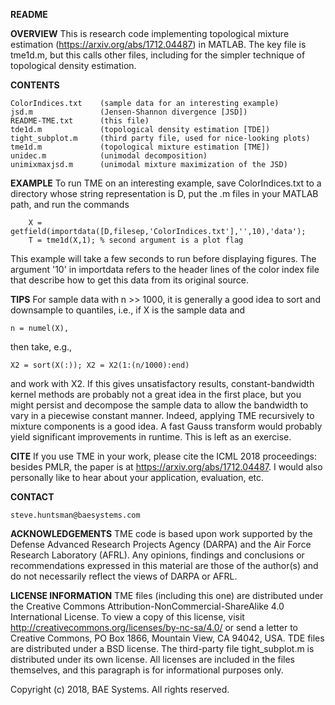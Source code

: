 **README**

**OVERVIEW**
This is research code implementing topological mixture estimation (https://arxiv.org/abs/1712.04487) in MATLAB. The key file is tme1d.m, but this calls other files, including for the simpler technique of topological density estimation.

**CONTENTS**

    ColorIndices.txt    (sample data for an interesting example)
    jsd.m               (Jensen-Shannon divergence [JSD])
    README-TME.txt      (this file)
    tde1d.m             (topological density estimation [TDE])
    tight_subplot.m     (third party file, used for nice-looking plots)
    tme1d.m             (topological mixture estimation [TME])
    unidec.m            (unimodal decomposition)
    unimixmaxjsd.m      (unimodal mixture maximization of the JSD)

**EXAMPLE** 
To run TME on an interesting example, save ColorIndices.txt to a directory whose string representation is D, put the .m files in your MATLAB path, and run the commands
    
        X = getfield(importdata([D,filesep,'ColorIndices.txt'],'',10),'data');
        T = tme1d(X,1); % second argument is a plot flag

This example will take a few seconds to run before displaying figures. The argument '10' in importdata refers to the header lines of the color index file that describe how to get this data from its original source.

**TIPS**
For sample data with n >> 1000, it is generally a good idea to sort and downsample to quantiles, i.e., if X is the sample data and 
    
    n = numel(X), 
    
then take, e.g., 

    X2 = sort(X(:)); X2 = X2(1:(n/1000):end) 

and work with X2. If this gives unsatisfactory results, constant-bandwidth kernel methods are probably not a great idea in the first place, but you might persist and decompose the sample data to allow the bandwidth to vary in a piecewise constant manner. Indeed, applying TME recursively to mixture components is a good idea. A fast Gauss transform would probably yield significant improvements in runtime. This is left as an exercise.

**CITE**
If you use TME in your work, please cite the ICML 2018 proceedings: besides PMLR, the paper is at https://arxiv.org/abs/1712.04487. I would also personally like to hear about your application, evaluation, etc.    

**CONTACT**

    steve.huntsman@baesystems.com

**ACKNOWLEDGEMENTS**
TME code is based upon work supported by the Defense Advanced Research Projects Agency (DARPA) and the Air Force Research Laboratory (AFRL). Any opinions, findings and conclusions or recommendations expressed in this material are those of the author(s) and do not necessarily reflect the views of DARPA or AFRL.

**LICENSE INFORMATION** 
TME files (including this one) are distributed under the Creative Commons Attribution-NonCommercial-ShareAlike 4.0 International License. To view a copy of this license, visit http://creativecommons.org/licenses/by-nc-sa/4.0/ or send a letter to Creative Commons, PO Box 1866, Mountain View, CA 94042, USA. TDE files are distributed under a BSD license. The third-party file tight_subplot.m is distributed under its own license. All licenses are included in the files themselves, and this paragraph is for informational purposes only.

Copyright (c) 2018, BAE Systems. All rights reserved.
